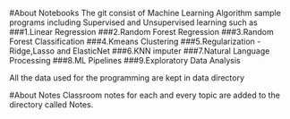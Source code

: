 #About Notebooks
The git consist of Machine Learning Algorithm sample programs including Supervised and Unsupervised learning such as 
  ###1.Linear Regression
  ###2.Random Forest Regression
  ###3.Random Forest Classification
  ###4.Kmeans Clustering
  ###5.Regularization - Ridge,Lasso and ElasticNet
  ###6.KNN imputer
  ###7.Natural Language Processing
  ###8.ML Pipelines
  ###9.Exploratory Data Analysis
  
All the data used for the programming are kept in data directory

#About Notes
Classroom notes for each and every topic are added to the directory called Notes.
